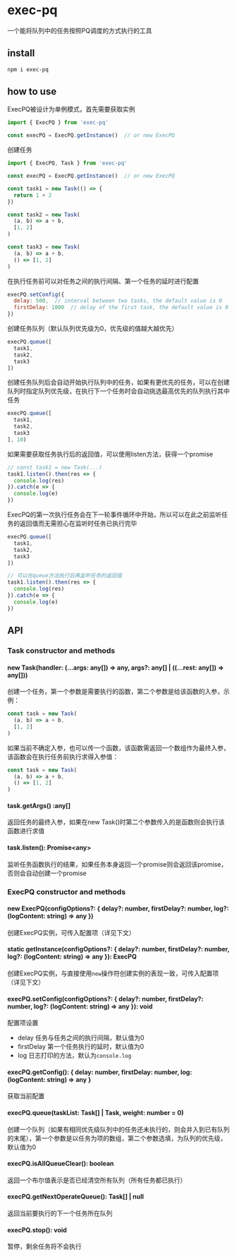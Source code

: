 # exec-pq

一个能将队列中的任务按照PQ调度的方式执行的工具

## install

```bash
npm i exec-pq
```

## how to use

ExecPQ被设计为单例模式，首先需要获取实例

```javascript
import { ExecPQ } from 'exec-pq'

const execPQ = ExecPQ.getInstance()  // or new ExecPQ
```

创建任务

```javascript
import { ExecPQ, Task } from 'exec-pq'

const execPQ = ExecPQ.getInstance()  // or new ExecPQ

const task1 = new Task(() => {
  return 1 + 2
})

const task2 = new Task(
  (a, b) => a + b,
  [1, 2]
)

const task3 = new Task(
  (a, b) => a + b,
  () => [1, 2]
)
```

在执行任务前可以对任务之间的执行间隔、第一个任务的延时进行配置

```javascript
execPQ.setConfig({
  delay: 500,  // interval between two tasks, the default value is 0
  firstDelay: 1000  // delay of the first task, the default value is 0
})
```

创建任务队列（默认队列优先级为0，优先级的值越大越优先）

```javascript
execPQ.queue([
  task1,
  task2,
  task3
])
```

创建任务队列后会自动开始执行队列中的任务，如果有更优先的任务，可以在创建队列时指定队列优先级，在执行下一个任务时会自动挑选最高优先的队列执行其中任务

```javascript
execPQ.queue([
  task1,
  task2,
  task3
], 10)
```

如果需要获取任务执行后的返回值，可以使用listen方法，获得一个promise

```javascript
// const task1 = new Task(...)
task1.listen().then(res => {
  console.log(res)
}).catch(e => {
  console.log(e)
})
```

ExecPQ的第一次执行任务会在下一轮事件循环中开始，所以可以在此之前监听任务的返回值而无需担心在监听时任务已执行完毕

```javascript
execPQ.queue([
  task1,
  task2,
  task3
])

// 可以在queue方法执行后再监听任务的返回值
task1.listen().then(res => {
  console.log(res)
}).catch(e => {
  console.log(e)
})
```

## API

### Task constructor and methods

#### new Task(handler: (...args: any[]) => any, args?: any[] | ((...rest: any[]) => any[]))

创建一个任务，第一个参数是需要执行的函数，第二个参数是给该函数的入参，示例：

```javascript
const task = new Task(
  (a, b) => a + b,
  [1, 2]
)
```

如果当前不确定入参，也可以传一个函数，该函数需返回一个数组作为最终入参，该函数会在执行任务前执行求得入参值：

```javascript
const task = new Task(
  (a, b) => a + b,
  () => [1, 2]
)
```

#### task.getArgs() :any[]

返回任务的最终入参，如果在new Task()时第二个参数传入的是函数则会执行该函数进行求值

#### task.listen(): Promise\<any\>

监听任务函数执行的结果，如果任务本身返回一个promise则会返回该promise，否则会自动创建一个promise

### ExecPQ constructor and methods

#### new ExecPQ(configOptions?: { delay?: number, firstDelay?: number, log?: (logContent: string) => any })

创建ExecPQ实例，可传入配置项（详见下文）

#### static getInstance(configOptions?: { delay?: number, firstDelay?: number, log?: (logContent: string) => any }): ExecPQ

创建ExecPQ实例，与直接使用`new`操作符创建实例的表现一致，可传入配置项（详见下文）

#### execPQ.setConfig(configOptions?: { delay?: number, firstDelay?: number, log?: (logContent: string) => any }): void

配置项设置

* delay 任务与任务之间的执行间隔，默认值为0
* firstDelay 第一个任务执行的延时，默认值为0
* log 日志打印的方法，默认为`console.log`

#### execPQ.getConfig(): { delay: number, firstDelay: number, log: (logContent: string) => any }

获取当前配置

#### execPQ.queue(taskList: Task[] | Task, weight: number = 0)

创建一个队列（如果有相同优先级队列中的任务还未执行的，则会并入到已有队列的末尾），第一个参数是以任务为项的数组，第二个参数选填，为队列的优先级，默认值为0

#### execPQ.isAllQueueClear(): boolean

返回一个布尔值表示是否已经清空所有队列（所有任务都已执行）

#### execPQ.getNextOperateQueue(): Task[] | null

返回当前要执行的下一个任务所在队列

#### execPQ.stop(): void

暂停，剩余任务将不会执行

